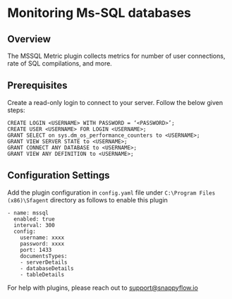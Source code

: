 # Monitoring Ms-SQL databases

## Overview

The MSSQL Metric plugin collects metrics for number of user connections, rate of SQL compilations, and more.

## Prerequisites

Create a read-only login to connect to your server. Follow the below given steps:

```
CREATE LOGIN <USERNAME> WITH PASSWORD = ‘<PASSWORD>’;
CREATE USER <USERNAME> FOR LOGIN <USERNAME>;
GRANT SELECT on sys.dm_os_performance_counters to <USERNAME>;
GRANT VIEW SERVER STATE to <USERNAME>;
GRANT CONNECT ANY DATABASE to <USERNAME>;
GRANT VIEW ANY DEFINITION to <USERNAME>;
```

## Configuration Settings

Add the plugin configuration in `config.yaml` file under `C:\Program Files (x86)\Sfagent` directory as follows to enable this plugin

```
- name: mssql
  enabled: true
  interval: 300
  config:
    username: xxxx
    password: xxxx
    port: 1433
    documentsTypes:
    - serverDetails
    - databaseDetails
    - tableDetails
```

For help with plugins, please reach out to [support@snappyflow.io](mailto:support@snappyflow.io)
